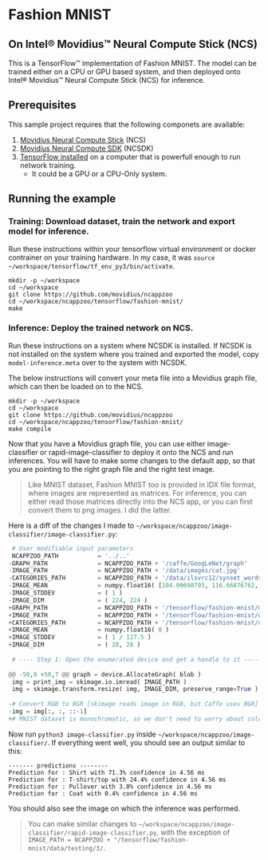 # Fashion MNIST
## On Intel® Movidius™ Neural Compute Stick (NCS)

This is a TensorFlow™ implementation of Fashion MNIST. The model can be trained either on a CPU or GPU based system, and then deployed onto Intel® Movidius™ Neural Compute Stick (NCS) for inference.

## Prerequisites

This sample project requires that the following componets are available:
1. <a href="https://developer.movidius.com/buy" target="_blank">Movidius Neural Compute Stick</a> (NCS)
2. <a href="https://developer.movidius.com/start" target="_blank">Movidius Neural Compute SDK</a> (NCSDK)
3. <a href="https://www.tensorflow.org/install/install_linux">TensorFlow installed</a> on a computer that is powerfull enough to run network training.
   * It could be a GPU or a CPU-Only system.

## Running the example

### Training: Download dataset, train the network and export model for inference.

Run these instructions within your tensorflow virtual environment or docker contrainer on your training hardware. In my case, it was `source ~/workspace/tensorflow/tf_env_py3/bin/activate`.

```
mkdir -p ~/workspace
cd ~/workspace
git clone https://github.com/movidius/ncappzoo
cd ~/workspace/ncappzoo/tensorflow/fashion-mnist/
make
```

### Inference: Deploy the trained network on NCS.

Run these instructions on a system where NCSDK is installed. If NCSDK is not installed on the system where you trained and exported the model, copy `model-inference.meta` over to the system with NCSDK.

The below instructions will convert your meta file into a Movidius graph file, which can then be loaded on to the NCS.

```
mkdir -p ~/workspace
cd ~/workspace
git clone https://github.com/movidius/ncappzoo
cd ~/workspace/ncappzoo/tensorflow/fashion-mnist/
make compile
```

Now that you have a Movidius graph file, you can use either image-classifier or rapid-image-classifier to deploy it onto the NCS and run inferences. You will have to make some changes to the default app, so that you are pointing to the right graph file and the right test image.

> Like MNIST dataset, Fashion MNIST too is provided in IDX file format, where images are represented as matrices. For inference, you can either read those matrices directly into the NCS app, or you can first convert them to png images. I did the latter.

Here is a diff of the changes I made to `~/workspace/ncappzoo/image-classifier/image-classifier.py`:

```python
 # User modifiable input parameters
 NCAPPZOO_PATH           = '../..'
-GRAPH_PATH              = NCAPPZOO_PATH + '/caffe/GoogLeNet/graph'
-IMAGE_PATH              = NCAPPZOO_PATH + '/data/images/cat.jpg'
-CATEGORIES_PATH         = NCAPPZOO_PATH + '/data/ilsvrc12/synset_words.txt'
-IMAGE_MEAN              = numpy.float16( [104.00698793, 116.66876762, 122.67891434] )
-IMAGE_STDDEV            = ( 1 )
-IMAGE_DIM               = ( 224, 224 )
+GRAPH_PATH              = NCAPPZOO_PATH + '/tensorflow/fashion-mnist/model/graph'
+IMAGE_PATH              = NCAPPZOO_PATH + '/tensorflow/fashion-mnist/data/testing/6/5469.png'
+CATEGORIES_PATH         = NCAPPZOO_PATH + '/tensorflow/fashion-mnist/data/categories.txt'
+IMAGE_MEAN              = numpy.float16( 0 )
+IMAGE_STDDEV            = ( 1 / 127.5 )
+IMAGE_DIM               = ( 28, 28 )
 
 # ---- Step 1: Open the enumerated device and get a handle to it -------------
 
@@ -50,8 +50,7 @@ graph = device.AllocateGraph( blob )
 img = print_img = skimage.io.imread( IMAGE_PATH )
 img = skimage.transform.resize( img, IMAGE_DIM, preserve_range=True )
 
-# Convert RGB to BGR [skimage reads image in RGB, but Caffe uses BGR]
-img = img[:, :, ::-1]
+# MNIST dataset is monochromatic, so we don't need to worry about color conversion
```

Now run `python3 image-classifier.py` inside `~/workspace/ncappzoo/image-classifier/`. If everything went well, you should see an output similar to this:

```
------- predictions --------
Prediction for : Shirt with 71.3% confidence in 4.56 ms
Prediction for : T-shirt/top with 24.4% confidence in 4.56 ms
Prediction for : Pullover with 3.8% confidence in 4.56 ms
Prediction for : Coat with 0.4% confidence in 4.56 ms
```

You should also see the image on which the inference was performed.

> You can make similar changes to `~/workspace/ncappzoo/image-classifier/rapid-image-classifier.py`, with the exception of `IMAGE_PATH = NCAPPZOO + "/tensorflow/fashion-mnist/data/testing/3/`.
